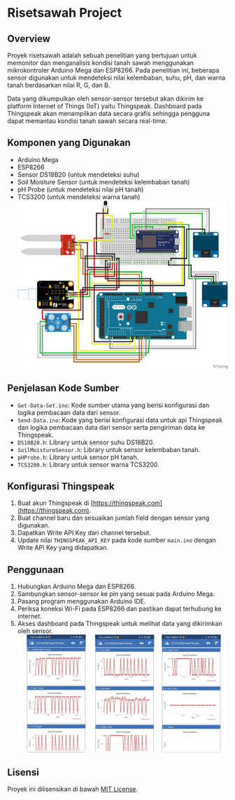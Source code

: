 # Risetsawah Project

## Overview
Proyek risetsawah adalah sebuah penelitian yang bertujuan untuk memonitor dan menganalisis kondisi tanah sawah menggunakan mikrokontroler Arduino Mega dan ESP8266. Pada penelitian ini, beberapa sensor digunakan untuk mendeteksi nilai kelembaban, suhu, pH, dan warna tanah berdasarkan nilai R, G, dan B.

Data yang dikumpulkan oleh sensor-sensor tersebut akan dikirim ke platform Internet of Things (IoT) yaitu Thingspeak. Dashboard pada Thingspeak akan menampilkan data secara grafis sehingga pengguna dapat memantau kondisi tanah sawah secara real-time.

## Komponen yang Digunakan
- Arduino Mega
- ESP8266
- Sensor DS18B20 (untuk mendeteksi suhu)
- Soil Moisture Sensor (untuk mendeteksi kelembaban tanah)
- pH Probe (untuk mendeteksi nilai pH tanah)
- TCS3200 (untuk mendeteksi warna tanah)
![Desain Alat](images/WiringDesain.png)

## Penjelasan Kode Sumber
- `Get-Data-Set.ino`: Kode sumber utama yang berisi konfigurasi dan logika pembacaan data dari sensor.
- `Send-Data.ino`: Kode yang berisi konfigurasi data untuk api Thingspeak dan logika pembacaan data dari sensor serta pengiriman data ke Thingspeak.
- `DS18B20.h`: Library untuk sensor suhu DS18B20. 
- `SoilMoistureSensor.h`: Library untuk sensor kelembaban tanah.
- `pHProbe.h`: Library untuk sensor pH tanah.
- `TCS3200.h`: Library untuk sensor warna TCS3200.

## Konfigurasi Thingspeak
1. Buat akun Thingspeak di [https://thingspeak.com](https://thingspeak.com).
2. Buat channel baru dan sesuaikan jumlah field dengan sensor yang digunakan.
3. Dapatkan Write API Key dari channel tersebut.
4. Update nilai `THINGSPEAK_API_KEY` pada kode sumber `main.ino` dengan Write API Key yang didapatkan.

## Penggunaan
1. Hubungkan Arduino Mega dan ESP8266.
2. Sambungkan sensor-sensor ke pin yang sesuai pada Arduino Mega.
3. Pasang program menggunakan Arduino IDE.
4. Periksa koneksi Wi-Fi pada ESP8266 dan pastikan dapat terhubung ke internet.
5. Akses dashboard pada Thingspeak untuk melihat data yang dikirimkan oleh sensor.
![Output Thingspeak](images/OutputThinhspeak.png)
## Lisensi
Proyek ini dilisensikan di bawah [MIT License](LICENSE).

